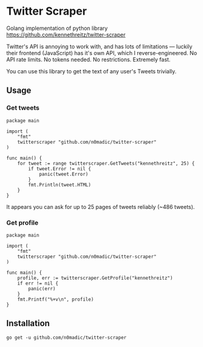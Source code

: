 # Twitter Scraper

Golang implementation of python library <https://github.com/kennethreitz/twitter-scraper>

Twitter's API is annoying to work with, and has lots of limitations —
luckily their frontend (JavaScript) has it's own API, which I reverse-engineered.
No API rate limits. No tokens needed. No restrictions. Extremely fast.

You can use this library to get the text of any user's Tweets trivially.

## Usage

### Get tweets

```golang
package main

import (
    "fmt"
    twitterscraper "github.com/n0madic/twitter-scraper"
)

func main() {
    for tweet := range twitterscraper.GetTweets("kennethreitz", 25) {
		if tweet.Error != nil {
			panic(tweet.Error)
		}
        fmt.Println(tweet.HTML)
    }
}
```

It appears you can ask for up to 25 pages of tweets reliably (~486 tweets).

### Get profile

```golang
package main

import (
	"fmt"
	twitterscraper "github.com/n0madic/twitter-scraper"
)

func main() {
	profile, err := twitterscraper.GetProfile("kennethreitz")
	if err != nil {
		panic(err)
	}
	fmt.Printf("%+v\n", profile)
}
```

## Installation

```shell
go get -u github.com/n0madic/twitter-scraper
```
